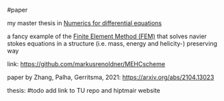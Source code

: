 #paper 


my master thesis in [Numerics for differential equations](Numerics%20for%20differential%20equations.md)

a fancy example of the [Finite Element Method (FEM)](Finite%20Element%20Method%20(FEM).md)
that solves navier stokes equations in a structure (i.e. mass, energy and helicity-) preserving way

link:
https://github.com/markusrenoldner/MEHCscheme

paper by Zhang, Palha, Gerritsma, 2021:
https://arxiv.org/abs/2104.13023

thesis:
#todo add link to TU repo and hiptmair website